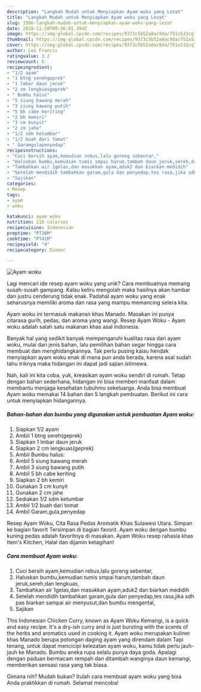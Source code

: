 ```yaml
---
description: "Langkah Mudah untuk Menyiapkan Ayam woku yang Lezat"
title: "Langkah Mudah untuk Menyiapkan Ayam woku yang Lezat"
slug: 3506-langkah-mudah-untuk-menyiapkan-ayam-woku-yang-lezat
date: 2020-11-20T09:36:01.394Z
image: https://img-global.cpcdn.com/recipes/9373c5b52a8ac9da/751x532cq70/ayam-woku-foto-resep-utama.jpg
thumbnail: https://img-global.cpcdn.com/recipes/9373c5b52a8ac9da/751x532cq70/ayam-woku-foto-resep-utama.jpg
cover: https://img-global.cpcdn.com/recipes/9373c5b52a8ac9da/751x532cq70/ayam-woku-foto-resep-utama.jpg
author: Leo Francis
ratingvalue: 3.2
reviewcount: 6
recipeingredient:
- "1/2 ayam"
- "1 btng serehgeprek"
- "1 lmbar daun jeruk"
- "2 cm lengkuasgeprek"
- " Bumbu halus"
- "5 siung bawang merah"
- "3 siung bawang putih"
- "5 bh cabe keriting"
- "2 bh kemiri"
- "3 cm kunyit"
- "2 cm jahe"
- "1/2 sdm ketumbar"
- "1/2 buah dari tomat"
- " Garamgulapenyedap"
recipeinstructions:
- "Cuci bersih ayam,kemudian rebus,lalu goreng sebentar,"
- "Haluskan bumbu,kemudian tumis smpai harum,tambah daun jeruk,sereh,dan lengkuas,"
- "Tambahkan air 1gelas,dan masukkan ayam,aduk2 dan biarkan medidih"
- "Setelah mendidih tambahkan garam,gula dan penyedap,tes rasa,jika sdh pas biarkan sampai air menyusut,dan bumbu mengental,"
- "Sajikan"
categories:
- Resep
tags:
- ayam
- woku

katakunci: ayam woku 
nutrition: 216 calories
recipecuisine: Indonesian
preptime: "PT36M"
cooktime: "PT41M"
recipeyield: "4"
recipecategory: Dinner

---
```



![Ayam woku](https://img-global.cpcdn.com/recipes/9373c5b52a8ac9da/751x532cq70/ayam-woku-foto-resep-utama.jpg)

Lagi mencari ide resep ayam woku yang unik? Cara membuatnya memang susah-susah gampang. Kalau keliru mengolah maka hasilnya akan hambar dan justru cenderung tidak enak. Padahal ayam woku yang enak seharusnya memiliki aroma dan rasa yang mampu memancing selera kita.

Ayam woku ini termasuk makanan khas Manado. Masakan ini punya citarasa gurih, pedas, dan aroma yang wangi. Resep Ayam Woku - Ayam woku adalah salah satu makanan khas asal Indonesia.

Banyak hal yang sedikit banyak mempengaruhi kualitas rasa dari ayam woku, mulai dari jenis bahan, lalu pemilihan bahan segar hingga cara membuat dan menghidangkannya. Tak perlu pusing kalau hendak menyiapkan ayam woku enak di mana pun anda berada, karena asal sudah tahu triknya maka hidangan ini dapat jadi sajian istimewa.


Nah, kali ini kita coba, yuk, kreasikan ayam woku sendiri di rumah. Tetap dengan bahan sederhana, hidangan ini bisa memberi manfaat dalam membantu menjaga kesehatan tubuhmu sekeluarga. Anda bisa membuat Ayam woku memakai 14 bahan dan 5 langkah pembuatan. Berikut ini cara untuk menyiapkan hidangannya.

<!--inarticleads1-->

##### Bahan-bahan dan bumbu yang digunakan untuk pembuatan Ayam woku:

1. Siapkan 1/2 ayam
1. Ambil 1 btng sereh(geprek)
1. Siapkan 1 lmbar daun jeruk
1. Siapkan 2 cm lengkuas(geprek)
1. Ambil  Bumbu halus:
1. Ambil 5 siung bawang merah
1. Ambil 3 siung bawang putih
1. Ambil 5 bh cabe keriting
1. Siapkan 2 bh kemiri
1. Gunakan 3 cm kunyit
1. Gunakan 2 cm jahe
1. Sediakan 1/2 sdm ketumbar
1. Ambil 1/2 buah dari tomat
1. Ambil  Garam,gula,penyedap


Resep Ayam Woku, Cita Rasa Pedas Aromatik Khas Sulawesi Utara. Simpan ke bagian favorit Tersimpan di bagian favorit. Ayam woku dengan bumbu kuning pedas adalah favoritnya di masakan. Ayam Woku resep rahasia khas Item&#39;s Kitchen, Halal dan dijamin ketagihan! 

<!--inarticleads2-->

##### Cara membuat Ayam woku:

1. Cuci bersih ayam,kemudian rebus,lalu goreng sebentar,
1. Haluskan bumbu,kemudian tumis smpai harum,tambah daun jeruk,sereh,dan lengkuas,
1. Tambahkan air 1gelas,dan masukkan ayam,aduk2 dan biarkan medidih
1. Setelah mendidih tambahkan garam,gula dan penyedap,tes rasa,jika sdh pas biarkan sampai air menyusut,dan bumbu mengental,
1. Sajikan


This Indonesian Chicken Curry, known as Ayam Woku Kemangi, is a quick and easy recipe. It&#39;s a dry-ish curry and is just bursting with the scents of the herbs and aromatics used in cooking it. Ayam woku merupakan kuliner khas Manado berupa potongan daging ayam yang direndam dalam Tapi tenang, untuk dapat mencicipi kelezatan ayam woku, kamu tidak perlu jauh-jauh ke Manado. Bumbu aneka rupa selalu punya daya goda. Apalagi dengan paduan bermacam rempah dan ditambah wanginya daun kemangi, memberikan sensasi rasa yang tak biasa. 

Gimana nih? Mudah bukan? Itulah cara membuat ayam woku yang bisa Anda praktikkan di rumah. Selamat mencoba!
